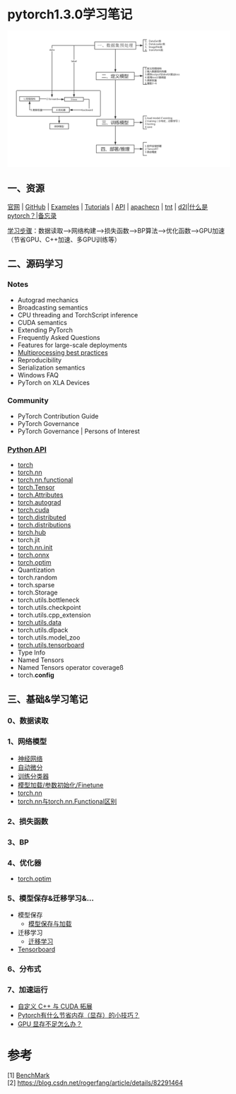 # pytorch1.3.0学习笔记  
![](imgs/dl.png)

## 一、资源
[官网](https://pytorch.org/) | [GitHub](https://github.com/pytorch/pytorch) | [Examples](https://github.com/pytorch/examples)  | [Tutorials](https://github.com/pytorch/tutorials) | [API](https://pytorch-cn.readthedocs.io/zh/latest/#pytorch)  | [apachecn](https://github.com/apachecn/pytorch-doc-zh)  | [tnt](https://github.com/pytorch/tnt)  | [d2l](https://github.com/ShusenTang/Dive-into-DL-PyTorch)|[什么是pytorch？](notes/pytorch.md)|[备忘录](https://pytorch.org/tutorials/beginner/ptcheat.html) 

[学习步骤](notes/api/pytorch-api.md)：数据读取-->网络构建-->损失函数-->BP算法-->优化函数-->GPU加速（节省GPU、C++加速、多GPU训练等）   
## 二、源码学习
### Notes
* Autograd mechanics
* Broadcasting semantics
* CPU threading and TorchScript inference
* CUDA semantics
* Extending PyTorch
* Frequently Asked Questions
* Features for large-scale deployments
* [Multiprocessing best practices](notes/notes/multiprocessing.md)
* Reproducibility
* Serialization semantics
* Windows FAQ
* PyTorch on XLA Devices
### Community
* PyTorch Contribution Guide
* PyTorch Governance
* PyTorch Governance | Persons of Interest
### [Python API](notes/api/torch_arch.md)
* [torch](notes/api/torch.md)   
* [torch.nn](notes/api/torch_nn.md)
* [torch.nn.functional](notes/api/torch_nn_funtional.md)
* [torch.Tensor](notes/api/torch_tensor.md)
* [torch.Attributes](notes/api/torch_attributes.md)
* [torch.autograd](notes/api/torch_tensor.md)
* [torch.cuda](notes/api/torch_cuda.md)
* [torch.distributed](notes/api/torch_distributed.md)
* [torch.distributions](notes/api/torch_distributions.md)
* [torch.hub](notes/api/torch_hub.md)
* torch.jit
* [torch.nn.init](notes/api/torch_nn_init.md)
* [torch.onnx](notes/api/torch_onnx.md)
* [torch.optim](notes/api/torch_opt.md)
* Quantization
* torch.random
* torch.sparse
* torch.Storage
* torch.utils.bottleneck
* torch.utils.checkpoint
* torch.utils.cpp_extension
* [torch.utils.data](notes/api/torch_utils_data.md)
* torch.utils.dlpack
* torch.utils.model_zoo
* [torch.utils.tensorboard](notes/api/torch_utils_tensorboard.md)
* Type Info
* Named Tensors
* Named Tensors operator coverageß
* torch.__config__
## 三、基础&学习笔记
### 0、数据读取
### 1、网络模型
* [神经网络](notes/nn/nn.md)
* [自动微分](notes/nn/autograd.md)
* [训练分类器](notes/nn/training_classifier.md)
* [模型加载/参数初始化/Finetune](notes/nn/lif.md)
* [torch.nn](code/nn_tutorial.ipynb)
* [torch.nn与torch.nn.Functional区别](notes/nn/qubie.md)
### 2、损失函数
### 3、BP
### 4、优化器
* [torch.optim](notes/optim/opt.md)
### 5、模型保存&迁移学习&...
* 模型保存
    * [模型保存与加载](notes/others/load_save_model.md)
* 迁移学习
    * [迁移学习](code/transferlearning.ipynb)
* [Tensorboard](notes/api/torch_utils_tensorboard.md)  
### 6、分布式

### 7、加速运行
* [自定义 C++ 与 CUDA 拓展](notes/acc/cuda.md)
* [Pytorch有什么节省内存（显存）的小技巧？](notes/acc/save.md)
* [GPU 显存不足怎么办？](notes/acc/save_2.md)
# 参考
[1] [BenchMark](https://github.com/fusimeng/framework_benchmark)    
[2]  https://blog.csdn.net/rogerfang/article/details/82291464   
